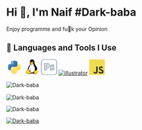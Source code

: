 <h1>Hi 👋, I'm Naif #Dark-baba</h1>
<p>Enjoy programme  and fu🖕k your Opinion </p>
<h2>🚀 Languages and Tools I Use</h2>
<p><a target="_blank" href="https://raw.githubusercontent.com/devicons/devicon/master/icons/python/python-original.svg" style="display: inline-block;"><img src="https://raw.githubusercontent.com/devicons/devicon/master/icons/python/python-original.svg" alt="python" width="42" height="42" /></a>
<a target="_blank" href="https://raw.githubusercontent.com/devicons/devicon/master/icons/linux/linux-original.svg" style="display: inline-block;"><img src="https://raw.githubusercontent.com/devicons/devicon/master/icons/linux/linux-original.svg" alt="linux" width="42" height="42" /></a>
<a target="_blank" href="https://raw.githubusercontent.com/devicons/devicon/master/icons/photoshop/photoshop-line.svg" style="display: inline-block;"><img src="https://raw.githubusercontent.com/devicons/devicon/master/icons/photoshop/photoshop-line.svg" alt="photoshop" width="42" height="42" /></a>
<a target="_blank" href="https://www.vectorlogo.zone/logos/adobe_illustrator/adobe_illustrator-icon.svg" style="display: inline-block;"><img src="https://www.vectorlogo.zone/logos/adobe_illustrator/adobe_illustrator-icon.svg" alt="illustrator" width="42" height="42" /></a>
<a target="_blank" href="https://raw.githubusercontent.com/devicons/devicon/master/icons/javascript/javascript-original.svg" style="display: inline-block;"><img src="https://raw.githubusercontent.com/devicons/devicon/master/icons/javascript/javascript-original.svg" alt="javascript" width="42" height="42" /></a></p>
<p><img align="center" src="https://github-readme-stats.vercel.app/api?username=Dark-baba&show_icons=true&locale=en" alt="Dark-baba" /></p>
<p><img align="center" src="https://github-readme-streak-stats.herokuapp.com/?user=Dark-baba&" alt="Dark-baba" /></p>
<p><img src="https://github-readme-stats.vercel.app/api/top-langs?username=Dark-baba&show_icons=true&locale=en&layout=compact" alt="Dark-baba" /></p>
<p><a href="https://github.com/ryo-ma/github-profile-trophy"><img src="https://github-profile-trophy.vercel.app/?username=Dark-baba" alt="Dark-baba" /></a></p>



